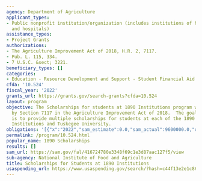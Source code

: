 ```yaml
---
agency: Department of Agriculture
applicant_types:
- Public nonprofit institution/organization (includes institutions of higher education
  and hospitals)
assistance_types:
- Project Grants
authorizations:
- The Agriculture Improvement Act of 2018, H.R. 2, 7117.
- Pub. L. 115, 334.
- 7 U.S.C. &sect; 3221.
beneficiary_types: []
categories:
- Education - Resource Development and Support - Student Financial Aid
cfda: '10.524'
fiscal_year: '2022'
grants_url: https://grants.gov/search-grants?cfda=10.524
layout: program
objective: The Scholarships for students at 1890 Institutions program was authorized
  by Section 7117 in the Agriculture Improvement Act of 2018.  The goal of the program
  is to provide multiple scholarships for students at each of the 1890 Land-Grant
  Institutions and Tuskegee University.
obligations: '[{"x":"2022","sam_estimate":0.0,"sam_actual":9600000.0,"usa_spending_actual":19100000.0},{"x":"2023","sam_estimate":9600000.0,"sam_actual":0.0,"usa_spending_actual":18994728.84},{"x":"2024","sam_estimate":0.0,"sam_actual":0.0,"usa_spending_actual":0.0}]'
permalink: /program/10.524.html
popular_name: 1890 Scholarships
results: []
sam_url: https://sam.gov/fal/416724780e3348f69c1e3d87aac127f5/view
sub-agency: National Institute of Food and Agriculture
title: Scholarships for Students at 1890 Institutions
usaspending_url: https://www.usaspending.gov/search/?hash=c44f13e2e1c86d46f7c98c0b9dcf9fb6
---
```

